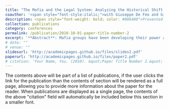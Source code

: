 ```yaml
---
title: "The Mafia and the Legal System: Analyzing the Historical Shift Toward Alternative Conflict Resolution Mechanisms"
coauthor: '<span style="font-style:italic;">with Giuseppe De Feo and Giacomo De Luca</span>'
description: <span style="font-weight: bold; color: #006400">Presented at:</span> Administrative Data Workshop (University of Liverpool, 2024)
collection: publications
category: conferences
permalink: /publication/2010-10-01-paper-title-number-2
excerpt: '**Abstract**: Mafia groups have been developing their power and local control over Sicily since the 19th century by enforcing an alternative institutional system with its own laws. In this paper, we test the historical effect of the Mafia on the legal judiciary as an alternative mechanism of conflict resolution. Under an IV approach, we find that the presence of the Mafia reduces the number of lawyers and the number of civil sentences at the tribunal level.'
# date: ""
# venue: ""
slidesurl: 'http://academicpages.github.io/files/slides2.pdf'
paperurl: 'http://academicpages.github.io/files/paper2.pdf'
# citation: 'Your Name, You. (2010). &quot;Paper Title Number 2.&quot; <i>Journal 1</i>. 1(2).'
---
```


The contents above will be part of a list of publications, if the user clicks the link for the publication than the contents of section will be rendered as a full page, allowing you to provide more information about the paper for the reader. When publications are displayed as a single page, the contents of the above "citation" field will automatically be included below this section in a smaller font.
